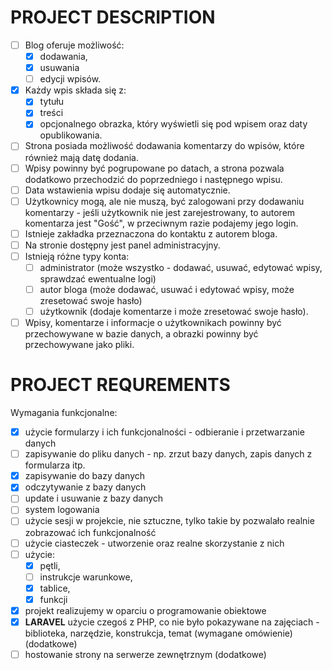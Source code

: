 # PROJECT DESCRIPTION
- [ ] Blog oferuje możliwość:
    - [X] dodawania,
    - [X] usuwania
    - [ ] edycji wpisów.
- [X] Każdy wpis składa się z:
  - [x]  tytułu
  - [x]  treści 
  - [X]  opcjonalnego obrazka, który wyświetli się pod wpisem oraz daty opublikowania.
- [ ] Strona posiada możliwość dodawania komentarzy do wpisów, które również mają datę dodania.
- [ ] Wpisy powinny być pogrupowane po datach, a strona pozwala dodatkowo przechodzić do poprzedniego i następnego wpisu. 
- [ ] Data wstawienia wpisu dodaje się automatycznie. 
- [ ] Użytkownicy mogą, ale nie muszą, być zalogowani przy dodawaniu komentarzy - jeśli użytkownik nie jest zarejestrowany, to autorem komentarza jest "Gość", w przeciwnym razie podajemy jego login.
- [ ] Istnieje zakładka przeznaczona do kontaktu z autorem bloga. 
- [ ] Na stronie dostępny jest panel administracyjny. 
- [ ] Istnieją różne typy konta: 
   - [ ] administrator (może wszystko - dodawać, usuwać, edytować wpisy, sprawdzać ewentualne logi) 
   - [ ] autor bloga (może dodawać, usuwać i edytować wpisy, może zresetować swoje hasło)
   - [ ] użytkownik (dodaje komentarze i może zresetować swoje hasło). 
- [ ] Wpisy, komentarze i informacje o użytkownikach powinny być przechowywane w bazie danych, a obrazki powinny być przechowywane jako pliki.

# PROJECT REQUREMENTS
Wymagania funkcjonalne:
- [X] użycie formularzy i ich funkcjonalności - odbieranie i przetwarzanie danych
- [ ] zapisywanie do pliku danych - np. zrzut bazy danych, zapis danych z formularza itp.
- [X] zapisywanie do bazy danych
- [X] odczytywanie z bazy danych
- [ ] update i usuwanie z bazy danych
- [ ] system logowania
- [ ] użycie sesji w projekcie, nie sztuczne, tylko takie by pozwalało realnie zobrazować ich funkcjonalność
- [ ] użycie ciasteczek - utworzenie oraz realne skorzystanie z nich
- [ ] użycie:
  - [X]  pętli,
  - [ ]  instrukcje warunkowe,
  - [X]  tablice, 
  - [X]  funkcji
- [X] projekt realizujemy w oparciu o programowanie obiektowe
- [X] **LARAVEL** użycie czegoś z PHP, co nie było pokazywane na zajęciach - biblioteka, narzędzie, konstrukcja, temat (wymagane omówienie) (dodatkowe) 
- [ ] hostowanie strony na serwerze zewnętrznym (dodatkowe)
